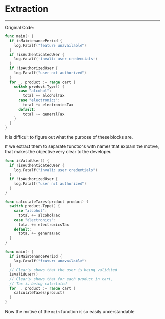 # Extraction
---

Original Code:

```go
func main() {
  if isMaintenancePeriod {
    log.Fatalf("feature unavailable")
  }
  if !isAuthenticatedUser {
    log.Fatalf("invalid user credentials")
  }
  if !isAuthorizedUser {
    log.Fatalf("user not authorized")
  }
  for _, product := range cart {
    switch product.Type() {
      case "alcohol":
        total += alcoholTax
      case "electronics":
        total += electronicsTax
      default:
        total += generalTax
    }
  }
}
```

It is difficult to figure out what the purpose of these blocks are.

If we extract them to separate functions with names that explain the motive, that makes the objective very clear to the developer.

```go
func isValidUser() {
  if !isAuthenticatedUser {
    log.Fatalf("invalid user credentials")
  }
  if !isAuthorizedUser {
    log.Fatalf("user not authorized")
  }
}

func calculateTaxes(product product) {
  switch product.Type() {
    case "alcohol":
      total += alcoholTax
    case "electronics":
      total += electronicsTax
    default:
      total += generalTax
  }
}

func main() {
  if isMaintenancePeriod {
    log.Fatalf("feature unavailable")
  }
  // Clearly shows that the user is being validated
  isValidUser()
  // Clearly shows that for each product in cart,
  // Tax is being calculated
  for _, product := range cart {
    calculateTaxes(product)
  }
}
```

Now the motive of the `main` function is so easily understandable
